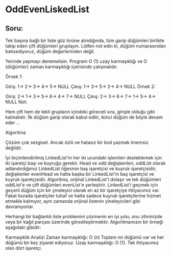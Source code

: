 # OddEvenLiskedList

## Soru:

Tek başına bağlı bir liste göz önüne alındığında, tüm garip düğümleri birlikte takip eden çift düğümleri gruplayın. Lütfen not edin ki, düğüm numarasından bahsediyoruz, düğüm değerlerinden değil.

Yerinde yapmayı denemelisin. Program O (1) uzay karmaşıklığı ve O (düğümler) zaman karmaşıklığı içerisinde çalışmalıdır.

Örnek 1:

Giriş: 1-> 2-> 3-> 4-> 5-> NULL Çıkış: 1-> 3-> 5-> 2-> 4-> NULL Örnek 2:

Giriş: 2-> 1-> 3-> 5-> 6-> 4-> 7-> NULL Çıkış: 2-> 3-> 6-> 7-> 1-> 5-> 4-> NULL Not:

Hem çift hem de tekli grupların içindeki göreceli sıra, girişte olduğu gibi kalmalıdır. İlk düğüm garip olarak kabul edilir, ikinci düğüm de böyle devam eder ...

Algoritma

Çözüm çok sezgisel. Ancak özlü ve hatasız bir kod yazmak önemsiz değildir.

İyi biçimlendirilmiş LinkedList'in her iki ucundaki işlemleri desteklemek için iki işaretçi başı ve kuyruğu gerekir. Head ve odd değişkenleri, oddList olarak adlandırdığımız LinkedList öğesinin baş işaretçisi ve kuyruk işaretçisidir; değişkenler evenHead ve hatta başka bir LinkedList'in baş işaretçisi ve kuyruk işaretçisidir. Algoritma, orijinal LinkedList'i dolaşır ve tek düğümleri oddList'e ve çift düğümleri evenList'e yerleştirir. LinkedList'i geçmek için geçerli düğüm için bir yineleyici olarak en az bir işaretçiye ihtiyacımız var. Fakat burada işaretçiler tuhaf ve hatta sadece kuyruk işaretçilerine hizmet etmekle kalmıyor, aynı zamanda orijinal listenin yineleyicileri gibi davranıyorlar.

Herhangi bir bağlantılı liste problemini çözmenin en iyi yolu, onu zihninizde veya bir kağıt parçası üzerinde görselleştirmektir. Algoritmamızın bir örneği aşağıdaki gibidir:

Karmaşıklık Analizi Zaman karmaşıklığı: O (n) Toplam nn düğümü var ve her düğümü bir kez ziyaret ediyoruz. Uzay karmaşıklığı: O (1). Tek ihtiyacımız olan dört işaretçi.

